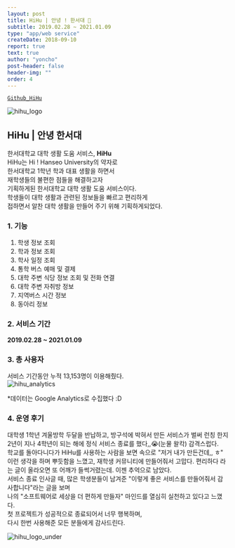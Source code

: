 ```yaml
---
layout: post
title: HiHu | 안녕 ! 한서대 🤗
subtitle: 2019.02.28 ~ 2021.01.09
type: "app/web service"
createDate: 2018-09-10
report: true
text: true
author: "yoncho"
post-header: false
header-img: ""
order: 4
---
```


<code><a href="https://github.com/yoncho/hihu">Github_HiHu</a></code>

![hihu_logo](https://user-images.githubusercontent.com/44021629/105250582-58b2ee00-5bbd-11eb-9887-1ba54d32bc65.jpg)



## HiHu | 안녕 한서대

한서대학교 대학 생활 도움 서비스, **HiHu**    
HiHu는 Hi ! Hanseo University의 약자로  
한서대학교 1학년 학과 대표 생활을 하면서  
재학생들의 불편한 점들을 해결하고자  
기획하게된 한서대학교 대학 생활 도움 서비스이다.  
학생들이 대학 생활과 관련된 정보들을 빠르고 편리하게  
접하면서 알찬 대학 생활을 만들어 주기 위해 기획하게되었다.    
  
### 1. 기능

1. 학생 정보 조회 
2. 학과 정보 조회 
3. 학사 일정 조회
4. 통학 버스 예매 및 결제                   
5. 대학 주변 식당 정보 조회 및 전화 연결  
6. 대학 주변 자취방 정보  
7. 지역버스 시간 정보 
8. 동아리 정보  
  
### 2. 서비스 기간
**2019.02.28 ~ 2021.01.09**
  
### 3. 총 사용자
서비스 기간동안 누적 13,153명이 이용해줬다.  
![hihu_analytics](https://user-images.githubusercontent.com/44021629/105251009-1342f080-5bbe-11eb-8f4c-3ef198d4e5db.PNG)


*데이터는 Google Analytics로 수집했다 :D
  
    
### 4. 운영 후기
대학생 1학년 겨울방학 두달을 반납하고, 방구석에 박혀서 만든 서비스가 벌써 런칭 한지 2년이 지나 4학년이 되는 해에 정식 서비스 종료를 했다,,😭(눈물 왈칵) 감격스럽다.    
학교를 돌아다니다가 HiHu를 사용하는 사람을 보면 속으로 "저거 내가 만든건데,, ㅎ"   
이런 생각을 하며 뿌듯함을 느꼈고, 재학생 커뮤니티에 만들어줘서 고맙다. 편리하다 라는 글이 올라오면 또 어깨가 들썩거렸는데. 이젠 추억으로 남았다.           
서비스 종료 인사글 때, 많은 학생분들이 남겨준 "이렇게 좋은 서비스를 만들어줘서 감사합니다"라는 글을 보며  
나의 "소프트웨어로 세상을 더 편하게 만들자" 마인드를 열심히 실천하고 있다고 느꼈다.    
첫 프로젝트가 성공적으로 종료되어서 너무 행복하며,   
다시 한번 사용해준 모든 분들에게 감사드린다.  


![hihu_logo_under](https://user-images.githubusercontent.com/44021629/105250659-7a13da00-5bbd-11eb-992e-9b677b3a3f48.jpg)

